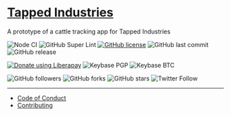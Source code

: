 # [Tapped Industries](https://app.tappedindustries.com)

A prototype of a cattle tracking app for Tapped Industries

![Node CI](https://github.com/shgysk8zer0/tappedindustries/workflows/Node%20CI/badge.svg)
![GitHub Super Lint](https://github.com/shgysk8zer0/tappedindustries/workflows/Lint%20Code%20Base/badge.svg)
[![GitHub license](https://img.shields.io/github/license/shgysk8zer0/tappedindustries.svg)](https://github.com/shgysk8zer0/tappedindustries/blob/master/LICENSE)
![GitHub last commit](https://img.shields.io/github/last-commit/shgysk8zer0/tappedindustries.svg)
![GitHub release](https://img.shields.io/github/release/shgysk8zer0/tappedindustries.svg)

[![Donate using Liberapay](https://img.shields.io/liberapay/receives/shgysk8zer0.svg?logo=liberapay)](https://liberapay.com/shgysk8zer0/donate "Donate using Liberapay")
![Keybase PGP](https://img.shields.io/keybase/pgp/shgysk8zer0.svg)
![Keybase BTC](https://img.shields.io/keybase/btc/shgysk8zer0.svg)

![GitHub followers](https://img.shields.io/github/followers/shgysk8zer0.svg?style=social)
![GitHub forks](https://img.shields.io/github/forks/shgysk8zer0/tappedindustries.svg?style=social)
![GitHub stars](https://img.shields.io/github/stars/shgysk8zer0/tappedindustries.svg?style=social)
![Twitter Follow](https://img.shields.io/twitter/follow/shgysk8zer0.svg?style=social)
- - -

- [Code of Conduct](./.github/CODE_OF_CONDUCT.md)
- [Contributing](./.github/CONTRIBUTING.md)
<!-- - [Security Policy](./.github/SECURITY.md) -->
